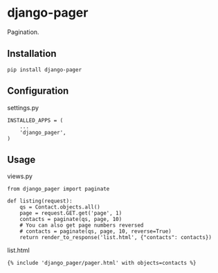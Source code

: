 # django-pager

Pagination.

## Installation
    
    pip install django-pager

## Configuration

settings.py

    INSTALLED_APPS = (
        ...
        'django_pager',
    )



## Usage 

views.py

    from django_pager import paginate

    def listing(request):
        qs = Contact.objects.all()
        page = request.GET.get('page', 1)
        contacts = paginate(qs, page, 10)
        # You can also get page numbers reversed
        # contacts = paginate(qs, page, 10, reverse=True)
        return render_to_response('list.html', {"contacts": contacts})


list.html
    
    {% include 'django_pager/pager.html' with objects=contacts %}





